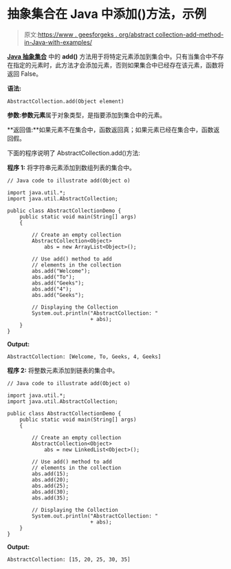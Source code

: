 # 抽象集合在 Java 中添加()方法，示例

> 原文:[https://www . geesforgeks . org/abstract collection-add-method-in-Java-with-examples/](https://www.geeksforgeeks.org/abstractcollection-add-method-in-java-with-examples/)

**[Java 抽象集合](https://www.geeksforgeeks.org/abstractcollection-in-java-with-examples/)** 中的 **add()** 方法用于将特定元素添加到集合中。只有当集合中不存在指定的元素时，此方法才会添加元素，否则如果集合中已经存在该元素，函数将返回 False。

**语法:**

```
AbstractCollection.add(Object element)
```

**参数:**参数**元素**属于对象类型，是指要添加到集合中的元素。

**返回值:**如果元素不在集合中，函数返回真；如果元素已经在集合中，函数返回假。

下面的程序说明了 AbstractCollection.add()方法:

**程序 1:** 将字符串元素添加到数组列表的集合中。

```
// Java code to illustrate add(Object o)

import java.util.*;
import java.util.AbstractCollection;

public class AbstractCollectionDemo {
    public static void main(String[] args)
    {

        // Create an empty collection
        AbstractCollection<Object>
            abs = new ArrayList<Object>();

        // Use add() method to add
        // elements in the collection
        abs.add("Welcome");
        abs.add("To");
        abs.add("Geeks");
        abs.add("4");
        abs.add("Geeks");

        // Displaying the Collection
        System.out.println("AbstractCollection: "
                           + abs);
    }
}
```

**Output:**

```
AbstractCollection: [Welcome, To, Geeks, 4, Geeks]

```

**程序 2:** 将整数元素添加到链表的集合中。

```
// Java code to illustrate add(Object o)

import java.util.*;
import java.util.AbstractCollection;

public class AbstractCollectionDemo {
    public static void main(String[] args)
    {

        // Create an empty collection
        AbstractCollection<Object>
            abs = new LinkedList<Object>();

        // Use add() method to add
        // elements in the collection
        abs.add(15);
        abs.add(20);
        abs.add(25);
        abs.add(30);
        abs.add(35);

        // Displaying the Collection
        System.out.println("AbstractCollection: "
                           + abs);
    }
}
```

**Output:**

```
AbstractCollection: [15, 20, 25, 30, 35]

```